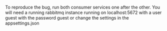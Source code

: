 To reproduce the bug, run both consumer services one after the other. You will need a running rabbitmq instance running on localhost:5672 with a user guest with the password guest or change the settings in the appsettings.json
